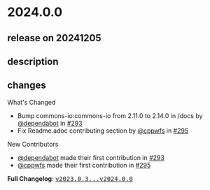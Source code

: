 # 2024.0.0

## release on 20241205
## description
## changes
What's Changed

* Bump commons-io:commons-io from 2.11.0 to 2.14.0 in /docs by <a class="user-mention notranslate" data-hovercard-type="organization" data-hovercard-url="/orgs/dependabot/hovercard" data-octo-click="hovercard-link-click" data-octo-dimensions="link_type:self" href="https://github.com/dependabot">@dependabot</a> in <a class="issue-link js-issue-link" data-error-text="Failed to load title" data-id="2564559554" data-permission-text="Title is private" data-url="https://github.com/spring-cloud/spring-cloud-release/issues/293" data-hovercard-type="pull_request" data-hovercard-url="/spring-cloud/spring-cloud-release/pull/293/hovercard" href="https://github.com/spring-cloud/spring-cloud-release/pull/293">#293</a>
* Fix Readme.adoc contributing section by <a class="user-mention notranslate" data-hovercard-type="user" data-hovercard-url="/users/cppwfs/hovercard" data-octo-click="hovercard-link-click" data-octo-dimensions="link_type:self" href="https://github.com/cppwfs">@cppwfs</a> in <a class="issue-link js-issue-link" data-error-text="Failed to load title" data-id="2649641281" data-permission-text="Title is private" data-url="https://github.com/spring-cloud/spring-cloud-release/issues/295" data-hovercard-type="pull_request" data-hovercard-url="/spring-cloud/spring-cloud-release/pull/295/hovercard" href="https://github.com/spring-cloud/spring-cloud-release/pull/295">#295</a>

New Contributors

* <a class="user-mention notranslate" data-hovercard-type="organization" data-hovercard-url="/orgs/dependabot/hovercard" data-octo-click="hovercard-link-click" data-octo-dimensions="link_type:self" href="https://github.com/dependabot">@dependabot</a> made their first contribution in <a class="issue-link js-issue-link" data-error-text="Failed to load title" data-id="2564559554" data-permission-text="Title is private" data-url="https://github.com/spring-cloud/spring-cloud-release/issues/293" data-hovercard-type="pull_request" data-hovercard-url="/spring-cloud/spring-cloud-release/pull/293/hovercard" href="https://github.com/spring-cloud/spring-cloud-release/pull/293">#293</a>
* <a class="user-mention notranslate" data-hovercard-type="user" data-hovercard-url="/users/cppwfs/hovercard" data-octo-click="hovercard-link-click" data-octo-dimensions="link_type:self" href="https://github.com/cppwfs">@cppwfs</a> made their first contribution in <a class="issue-link js-issue-link" data-error-text="Failed to load title" data-id="2649641281" data-permission-text="Title is private" data-url="https://github.com/spring-cloud/spring-cloud-release/issues/295" data-hovercard-type="pull_request" data-hovercard-url="/spring-cloud/spring-cloud-release/pull/295/hovercard" href="https://github.com/spring-cloud/spring-cloud-release/pull/295">#295</a>

<strong>Full Changelog</strong>: <a class="commit-link" href="https://github.com/spring-cloud/spring-cloud-release/compare/v2023.0.3...v2024.0.0"><tt>v2023.0.3...v2024.0.0</tt></a>

